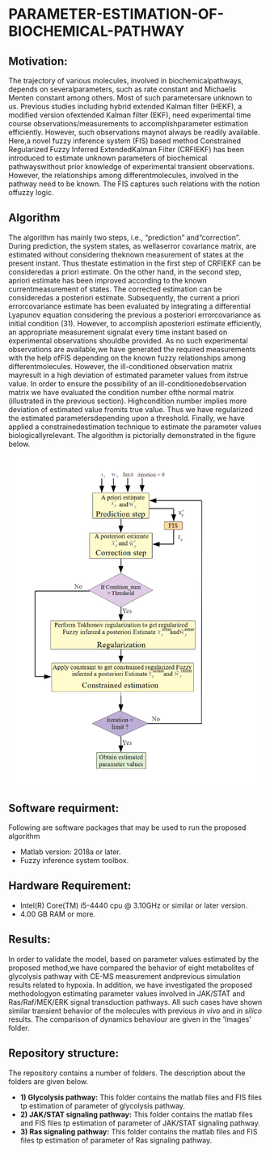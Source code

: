 # PARAMETER-ESTIMATION-OF-BIOCHEMICAL-PATHWAY

## Motivation:
The trajectory of various molecules, involved in biochemicalpathways, depends on severalparameters, such as rate constant and Michaelis Menten constant among others. Most of such parametersare unknown to us. Previous studies including hybrid extended Kalman filter (HEKF), a modified version ofextended Kalman filter (EKF), need experimental time course observations/measurements to accomplishparameter estimation efficiently. However, such observations maynot always be readily available. Here,a novel fuzzy inference system (FIS) based method Constrained Regularized Fuzzy Inferred ExtendedKalman Filter (CRFIEKF) has been introduced to estimate unknown parameters of biochemical pathwayswithout prior knowledge of experimental transient observations. However, the relationships among differentmolecules, involved in the pathway need to be known. The FIS captures such relations with the notion offuzzy logic.

## Algorithm
The algorithm has mainly two steps,  i.e.,  “prediction” and“correction”. During prediction, the system states, as wellaserror covariance matrix, are estimated without considering theknown measurement of states at the present instant. Thus thestate estimation in the first step of CRFIEKF can be consideredas a priori estimate. On the other hand, in the second step, apriori estimate has been improved according to the known currentmeasurement of states. The corrected estimation can be consideredas a posteriori estimate. Subsequently, the current a priori errorcovariance estimate has been evaluated by integrating a differential Lyapunov equation considering the previous a posteriori errorcovariance as initial condition (31). However, to accomplish aposteriori estimate efficiently, an appropriate measurement signalat every time instant based on experimental observations shouldbe provided. As no such experimental observations are available,we have generated the required measurements with the help ofFIS depending on the known fuzzy relationships among differentmolecules. However, the ill-conditioned observation matrix mayresult in a high deviation of estimated parameter values from itstrue value. In order to ensure the possibility of an ill-conditionedobservation matrix we have evaluated the condition number ofthe normal matrix (illustrated in the previous section). Highcondition number implies more deviation of estimated value fromits true value. Thus we have regularized the estimated parametersdepending upon a threshold. Finally, we have applied a constrainedestimation technique to estimate the parameter values biologicallyrelevant. The algorithm is pictorially demonstrated in the figure below. 

![](Images/CRFIEKF.png)

## Software requirment:
Following are software packages that may be used to run the proposed algorithm

 - Matlab version: 2018a or later.
 - Fuzzy inference system toolbox.
 
## Hardware Requirement:  
 - Intel(R) Core(TM) i5-4440 cpu @ 3.10GHz or similar or later version.
 - 4.00 GB RAM or more.


## Results:
In order to validate the model, based on parameter values estimated by the proposed method,we have compared the behavior of eight metabolites of glycolysis pathway with CE-MS measurement andprevious simulation results related to hypoxia. In addition, we have investigated the proposed methodologyon estimating parameter values involved in JAK/STAT and Ras/Raf/MEK/ERK signal transduction pathways. All such cases have shown similar transient behavior of the molecules with previous *in vivo* and *in silico* results. The comparison of dynamics behaviour are given in the 'Images' folder.


## Repository structure:  
The repository contains a number of folders. The description about the folders are given below. 
- **1)	Glycolysis pathway:** This folder contains the matlab files and FIS files tp estimation of parameter of glycolysis pathway. 
- **2)	JAK/STAT signaling pathway:** This folder contains the matlab files and FIS files tp estimation of parameter of JAK/STAT signaling pathway.
- **3)	Ras signaling pathway:** This folder contains the matlab files and FIS files tp estimation of parameter of Ras signaling pathway.
